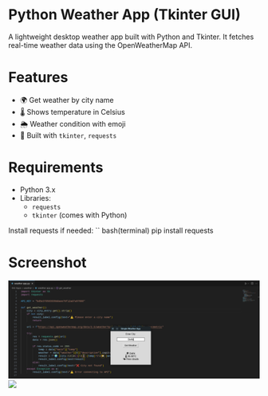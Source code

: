 # Python Weather App (Tkinter GUI)

A lightweight desktop weather app built with Python and Tkinter.
It fetches real-time weather data using the OpenWeatherMap API.

# Features

- 🌍 Get weather by city name
- 🌡️ Shows temperature in Celsius
- 🌦️ Weather condition with emoji
- 🐍 Built with `tkinter`, `requests`

# Requirements

- Python 3.x
- Libraries:
  - `requests`
  - `tkinter` (comes with Python)

Install requests if needed:
`` bash(terminal)
pip install requests

# Screenshot
![](assets/Delhi.png)
![](assets/L.png)

